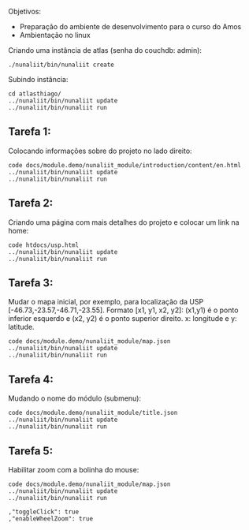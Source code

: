 Objetivos:

- Preparação do ambiente de desenvolvimento para o curso do Amos
- Ambientação no linux

Criando uma instância de atlas (senha do couchdb: admin):

    ./nunaliit/bin/nunaliit create

Subindo instância:

    cd atlasthiago/
    ../nunaliit/bin/nunaliit update
    ../nunaliit/bin/nunaliit run

## Tarefa 1:

Colocando informações sobre do projeto no lado direito:

    code docs/module.demo/nunaliit_module/introduction/content/en.html
    ../nunaliit/bin/nunaliit update
    ../nunaliit/bin/nunaliit run

## Tarefa 2:

Criando uma página com mais detalhes do projeto e colocar um link na home:

    code htdocs/usp.html
    ../nunaliit/bin/nunaliit update
    ../nunaliit/bin/nunaliit run

## Tarefa 3:

Mudar o mapa inicial, por exemplo, para localização da USP [-46.73,-23.57,-46.71,-23.55].
Formato [x1, y1, x2, y2]: (x1,y1) é o ponto inferior esquerdo e (x2, y2) é o ponto superior direito.
x: longitude e y: latitude.

    code docs/module.demo/nunaliit_module/map.json
    ../nunaliit/bin/nunaliit update
    ../nunaliit/bin/nunaliit run

## Tarefa 4:

Mudando o nome do módulo (submenu):

    code docs/module.demo/nunaliit_module/title.json
    ../nunaliit/bin/nunaliit update
    ../nunaliit/bin/nunaliit run

## Tarefa 5:

Habilitar zoom com a bolinha do mouse:

    code docs/module.demo/nunaliit_module/map.json
    ../nunaliit/bin/nunaliit update
    ../nunaliit/bin/nunaliit run

    ,"toggleClick": true
    ,"enableWheelZoom": true

